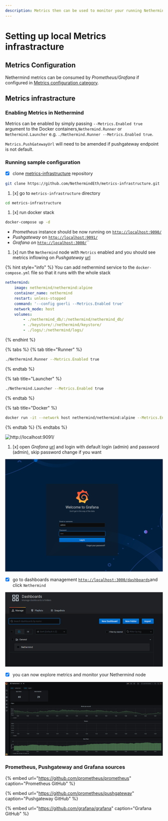 ```yaml
---
description: Metrics then can be used to monitor your running Nethermind nodes
---
```


# Setting up local Metrics infrastracture

## Metrics Configuration

Nethermind metrics can be consumed by _Prometheus/Grafana_ if configured in [Metrics configuration category](../configuration/modules/metrics.md).

## Metrics infrastracture

### Enabling Metrics in Nethermind

Metrics can be enabled by simply passing `--Metrics.Enabled true` argument to the Docker containers,`Nethermind.Runner` or `Nethermind.Launcher`  e.g. `./Nethermind.Runner --Metrics.Enabled true`. 

`Metrics.PushGatewayUrl` will need to be amended if pushgateway endpoint is not default.

### Running sample configuration

* [x] clone [metrics-infrastructure](https://github.com/NethermindEth/metrics-infrastructure) repository

```bash
git clone https://github.com/NethermindEth/metrics-infrastructure.git
```

1. [x] go to `metrics-infrastructure` directory

```bash
cd metrics-infrastructure
```

1. [x] run docker stack

```bash
docker-compose up -d
```

* _Prometheus_ instance should be now running on [`http://localhost:9090/`](http://localhost:9090/)
* _Pushgateway_ on [`http://localhost:9091/`](http://localhost:9091/)
* _Grafana on_ [`http://localhost:3000/`](http://localhost:3000/)\`\`

1. [x] run the `Nethermind` node with `Metrics` enabled and you should see metrics inflowing on _Pushgateway_ [url](http://localhost:9091/)

{% hint style="info" %}
You can add nethermind service to the `docker-compose.yml` file so that it runs with the whole stack

```yaml
nethermind:
    image: nethermind/nethermind:alpine
    container_name: nethermind
    restart: unless-stopped
    command: '--config goerli --Metrics.Enabled true'
    network_mode: host
    volumes:
        - ./nethermind_db/:/nethermind/nethermind_db/
        - ./keystore/:/nethermind/keystore/
        - ./logs/:/nethermind/logs/
```
{% endhint %}

{% tabs %}
{% tab title="Runner" %}
```bash
./Nethermind.Runner --Metrics.Enabled true
```
{% endtab %}

{% tab title="Launcher" %}
```bash
./Nethermind.Launcher --Metrics.Enabled true
```
{% endtab %}

{% tab title="Docker" %}
```bash
docker run -it --network host nethermind/nethermind:alpine --Metrics.Enabled
```
{% endtab %}
{% endtabs %}

![http://localhost:9091/](https://nethermind.readthedocs.io/en/latest/_images/pushgateway.png)

1. [x] open _Grafana_ [url](http://localhost:3000) and login with default login \(admin\) and password \(admin\), skip password change if you want

![](../../.gitbook/assets/image%20%2828%29.png)

* [x] go to dashboards management [`http://localhost:3000/dashboards`](http://localhost:3000/dashboards)and click `Nethermind` 

![](../../.gitbook/assets/image%20%2826%29.png)

* [x] you can now explore metrics and monitor your Nethermind node

![](../../.gitbook/assets/image%20%2829%29.png)

### Prometheus, Pushgateway and Grafana sources

{% embed url="https://github.com/prometheus/prometheus" caption="Prometheus GitHub" %}

{% embed url="https://github.com/prometheus/pushgateway" caption="Pushgateway GitHub" %}

{% embed url="https://github.com/grafana/grafana" caption="Grafana GitHub" %}

